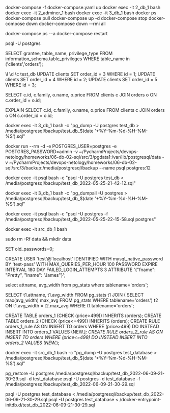 docker-compose -f docker-compose.yaml up
docker exec -it 2_db_1 bash
docker exec -it 2_adminer_1 bash
docker exec -it 3_db_1 bash
docker ps
docker-compose pull
docker-compose up -d
docker-compose stop
docker-compose down
docker-compose down --rmi all

docker-compose ps --a
docker-compose restart


psql -U postgres


SELECT grantee, table_name, privilege_type FROM information_schema.table_privileges WHERE table_name in ('clients','orders');

\l
\d
\c test_db
UPDATE clients SET order_id = 3 WHERE id = 1;
UPDATE clients SET order_id = 4 WHERE id = 2;
UPDATE clients SET order_id = 5 WHERE id = 3;

SELECT c.id, c.family, o.name, o.price FROM clients c
JOIN orders o
ON c.order_id = o.id;

EXPLAIN SELECT c.id, c.family, o.name, o.price FROM clients c
JOIN orders o
ON c.order_id = o.id;

docker exec -it 3_db_1 bash -c "pg_dump -U postgres test_db > /media/postgresql/backup/test_db_$(date '+%Y-%m-%d-%H-%M-%S').sql"

docker run --rm -d -e POSTGRES_USER=postgres -e POSTGRES_PASSWORD=admin -v ~/PycharmProjects/devops-netology/homeworks/06-db-02-sql/src/3/pgdata1:/var/lib/postgresql/data -v ~/PycharmProjects/devops-netology/homeworks/06-db-02-sql/src/3/backup:/media/postgresql/backup --name psql postgres:12

docker exec -it psql bash -c "psql -U postgres test_db < /media/postgresql/backup/test_db_2022-05-25-21-42-12.sql"

docker exec -it 3_db_1 bash -c "pg_dumpall -U postgres > /media/postgresql/backup/test_db_$(date '+%Y-%m-%d-%H-%M-%S').sql"

docker exec -it psql bash -c "psql -U postgres -f /media/postgresql/backup/test_db_2022-05-25-22-15-58.sql postgres"

docker exec -it src_db_1 bash

sudo rm -Rf data && mkdir data

SET old_passwords=0;

CREATE USER 'test'@'localhost' 
IDENTIFIED WITH mysql_native_password BY 'test-pass'
WITH MAX_QUERIES_PER_HOUR 100 
PASSWORD EXPIRE INTERVAL 180 DAY 
FAILED_LOGIN_ATTEMPTS 3
ATTRIBUTE '{"fname": "Pretty", "lname": "James"}';

select attname, avg_width from pg_stats where tablename='orders';

SELECT t1.attname, t1.avg_width 
FROM pg_stats t1
JOIN (
    SELECT max(avg_width) max_avg 
    FROM pg_stats 
    WHERE tablename='orders') t2
ON t1.avg_width = t2.max_avg 
WHERE t1.tablename='orders';

CREATE TABLE orders_1 (CHECK (price>499)) INHERITS (orders);
CREATE TABLE orders_2 (CHECK (price<=499)) INHERITS (orders);
CREATE RULE orders_1_rule AS ON INSERT TO orders WHERE (price>499) DO INSTEAD INSERT INTO orders_1 VALUES (NEW.*);
CREATE RULE orders_2_rule AS ON INSERT TO orders WHERE (price<=499) DO INSTEAD INSERT INTO orders_2 VALUES (NEW.*);

docker exec -it src_db_1 bash -c "pg_dump -U postgres test_database > /media/postgresql/backup/test_db_$(date '+%Y-%m-%d-%H-%M-%S').sql"

pg_restore -U postgres /media/postgresql/backup/test_db_2022-06-09-21-30-29.sql -d test_database
psql -U postgres -d test_database -f /media/postgresql/backup/test_db_2022-06-09-21-30-29.sql

psql -U postgres test_database < /media/postgresql/backup/test_db_2022-06-09-21-30-29.sql
psql -U postgres test_database < /docker-entrypoint-initdb.d/test_db_2022-06-09-21-30-29.sql